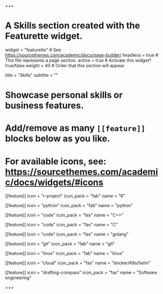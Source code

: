 +++
# A Skills section created with the Featurette widget.
widget = "featurette"  # See https://sourcethemes.com/academic/docs/page-builder/
headless = true  # This file represents a page section.
active = true  # Activate this widget? true/false
weight = 40  # Order that this section will appear.

title = "Skills"
subtitle = ""

# Showcase personal skills or business features.
# 
# Add/remove as many `[[feature]]` blocks below as you like.
# 
# For available icons, see: https://sourcethemes.com/academic/docs/widgets/#icons

[[feature]]
  icon = "r-project"
  icon_pack = "fab"
  name = "R"

[[feature]]
  icon = "python"
  icon_pack = "fab"
  name = "python"
  
[[feature]]
  icon = "code"
  icon_pack = "fas"
  name = "C++"

[[feature]]
  icon = "code"
  icon_pack = "fas"
  name = "C"

[[feature]]
  icon = "code"
  icon_pack = "fas"
  name = "golang"

[[feature]]
  icon = "git"
  icon_pack = "fab"
  name = "git"
  
[[feature]]
  icon = "linux"
  icon_pack = "fab"
  name = "linux"

[[feature]]
  icon = "cloud"
  icon_pack = "fas"
  name = "docker/K8s/helm"
  
[[feature]]
  icon = "drafting-compass"
  icon_pack = "fas"
  name = "Software engineering"

+++
